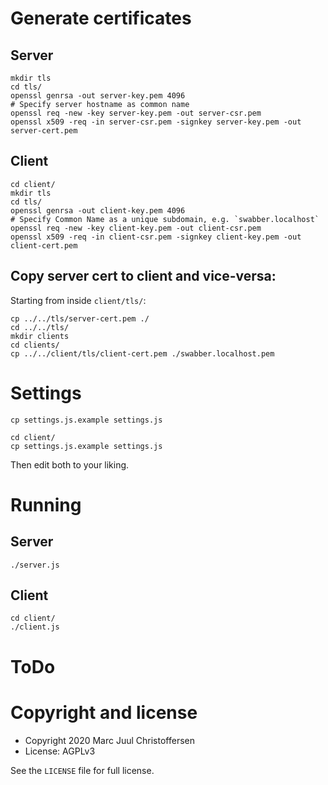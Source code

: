 
# Generate certificates

## Server

```
mkdir tls
cd tls/
openssl genrsa -out server-key.pem 4096
# Specify server hostname as common name
openssl req -new -key server-key.pem -out server-csr.pem
openssl x509 -req -in server-csr.pem -signkey server-key.pem -out server-cert.pem
```

## Client

```
cd client/
mkdir tls
cd tls/
openssl genrsa -out client-key.pem 4096
# Specify Common Name as a unique subdomain, e.g. `swabber.localhost`
openssl req -new -key client-key.pem -out client-csr.pem
openssl x509 -req -in client-csr.pem -signkey client-key.pem -out client-cert.pem
```

## Copy server cert to client and vice-versa:

Starting from inside `client/tls/`:

```
cp ../../tls/server-cert.pem ./
cd ../../tls/
mkdir clients
cd clients/
cp ../../client/tls/client-cert.pem ./swabber.localhost.pem
```

# Settings

```
cp settings.js.example settings.js

cd client/
cp settings.js.example settings.js
```

Then edit both to your liking.

# Running

## Server

```
./server.js
```

## Client

```
cd client/
./client.js
```

# ToDo


# Copyright and license

* Copyright 2020 Marc Juul Christoffersen
* License: AGPLv3

See the `LICENSE` file for full license.